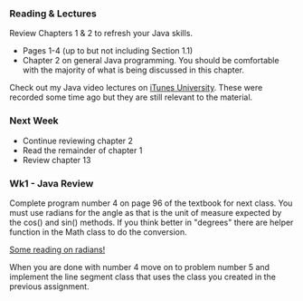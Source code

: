 
### Reading & Lectures ###
Review Chapters 1 & 2 to refresh your Java skills.

* Pages 1-4 (up to but not including Section 1.1)
* Chapter 2 on general Java programming. You should be comfortable with the majority of what is being discussed in this chapter.

Check out my Java video lectures on [iTunes University](http://itunes.apple.com/us/institution/montgomery-county-community/id428484757). These were recorded some time ago but they are still relevant to the material.

### Next Week ###
* Continue reviewing chapter 2
* Read the remainder of chapter 1
* Review chapter 13

### Wk1 - Java Review ###
Complete program number 4 on page 96 of the textbook for next class. You must use radians for the angle as that is the unit of measure expected by the cos() and sin() methods. If you think better in "degrees" there are helper function in the Math class to do the conversion.

[Some reading on radians!](http://www.ucl.ac.uk/Mathematics/geomath/trignb/deg.html)

When you are done with number 4 move on to problem number 5 and implement the line segment class that uses the class you created in the previous assignment.
